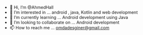 - 👋 Hi, I’m @AhmedHall
- 👀 I’m interested in ... android , java, Kotlin and web development
- 🌱 I’m currently learning ... Android development using Java
- 💞️ I’m looking to collaborate on ... Android development
- 📫 How to reach me ... omdadesginer@gmail.com

<!---
AhmedHll/AhmedHll is a ✨ special ✨ repository because its `README.md` (this file) appears on your GitHub profile.
You can click the Preview link to take a look at your changes.
--->
